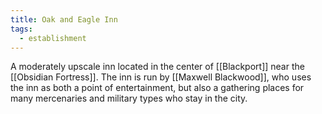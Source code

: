```yaml
---
title: Oak and Eagle Inn
tags:
  - establishment
---
```

A moderately upscale inn located in the center of [[Blackport]] near the [[Obsidian Fortress]]. The inn is run by [[Maxwell Blackwood]], who uses the inn as both a point of entertainment, but also a gathering places for many mercenaries and military types who stay in the city.